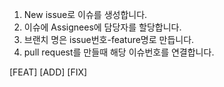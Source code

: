 1. New issue로 이슈를 생성합니다.
2. 이슈에 Assignees에 담당자를 할당합니다.
3. 브랜치 명은 issue번호-feature명로 만듭니다.
4. pull request를 만들때 해당 이슈번호를 연결합니다.

[FEAT] [ADD] [FIX]

